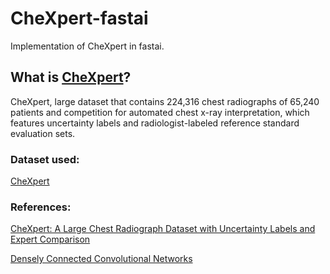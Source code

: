 # CheXpert-fastai
Implementation of CheXpert in fastai.

## What is [CheXpert](https://arxiv.org/pdf/1901.07031)?
CheXpert, large dataset that contains 224,316 chest radiographs of 65,240 patients and competition for automated chest x-ray interpretation, which features uncertainty labels and radiologist-labeled reference standard evaluation sets.


### Dataset used:

[CheXpert](https://stanfordmlgroup.github.io/competitions/chexpert/)

### References:

[CheXpert: A Large Chest Radiograph Dataset with Uncertainty Labels and Expert Comparison](https://arxiv.org/abs/1901.07031)

[Densely Connected Convolutional Networks](https://arxiv.org/abs/1608.06993)
